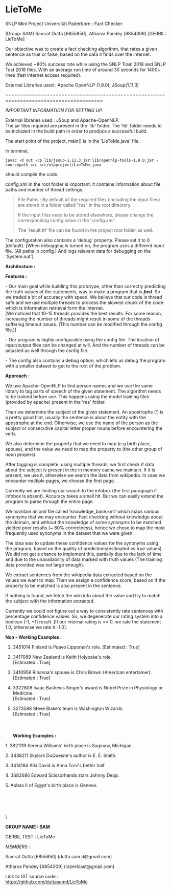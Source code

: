 # LieToMe
SNLP Mini Project Universität Paderborn : Fact Checker

(Group: SAM) Samrat Dutta \[6855850\], Atharva Pandey \[6854309\] \[GERBIL: LieToMe\]

Our objective was to create a fact checking algorithm, that rates a given sentence as true or false, based on the data it finds over the internet.

We achieved \~80% success rate while using the SNLP Train 2018 and SNLP Test 2018 files. With an average run time of around 30 seconds for 1400+ lines (fast internet access required).

External Libraries used : Apache OpenNLP (1.9.0), JSoup(1.11.3)




=======================================================================================



*IMPORTANT INFORMATION FOR SETTING UP*:

External libraries used : JSoup and Apache-OpenNLP.\
The jar files required are present in the 'lib' folder. The 'lib' folder needs to be included in the build path in order to produce a successful build.

The start point of the project, main() is in the 'LieToMe.java' file.

In terminal,

`javac -d out -cp lib/jsoup-1.11.3.jar:lib/opennlp-tools-1.9.0.jar -sourcepath src src/nlpproject/LieToMe.java`

should compile the code.

config.xml in the root folder is important. It contains information about file paths and number of thread settings.

> File Paths : By default all the required files (including the input files) are stored in a folder called "res" in the root directory.
>
> If the input files need to be stored elsewhere, please change the corresponding config value in the 'config.xml'.
>
> The 'result.ttl' file can be found in the project root folder as well.

The configuration also contains a 'debug' property. Please set it to 0 (default). \[When debugging is turned on, the program uses a different input file. (All paths in config.) And logs relevant data for debugging on the 'System.out'\]

**Architecture :**

**Features :**

\- Our main goal while building this prototype, other than correctly predicting the truth values of the statements, was to make a program that is ***fast***. So we traded a bit of accuracy with speed. We believe that our code is thread safe and we use multiple threads to process the slowest chunk of the code which is information retrieval form the internet.\
\[We noticed that 10-15 threads provides the best results. For some reason, increasing the number of threads might result in some of the threads suffering timeout issues. (This number can be modified through the config file.)\]

\- Our program is highly configurable using the config file. The location of input/output files can be changed at will. And the number of threads can be adjusted as well through the config file.

\- The config also contains a debug option, which lets us debug the program with a smaller dataset to get to the root of the problem.

**Approach** :

We use Apache-OpenNLP to find person names and we use the same library to tag parts of speech of the given statement. The algorithm needs to be trained before use. This happens using the model training files (provided by apache) present in the 'res' folder.

Then we determine the subject of the given statement. An apostrophe (') is a pretty good hint, usually the sentence is about the entity with the apostrophe at the end. Otherwise, we use the name of the person as the subject or consecutive capital letter proper nouns before encountering the verb.

We also determine the property that we need to map (e.g birth place, spouse), and the value we need to map the property to (the other group of noun propers).

After tagging is complete, using multiple threads, we first check if data about the subject is present in the in memory cache we maintain. If it is present, we use it, otherwise we search the data from wikipedia. In case we encounter multiple pages, we choose the first page.

Currently we are limiting our search to the infobox (the first paragraph if infobox is absent). Accuracy takes a small hit. But we can easily extend the program to parse through the entire page.

We maintain an xml file called 'knowledge\_base.xml' which maps various synonyms that we may encounter. Fact checking without knowledge about the domain, and without the knowledge of some synonyms to be matched yielded poor results (\~ 60% correctness), hence we chose to map the most frequently used synonyms in the dataset that we were given

The idea was to update these confidence values for the synonyms using the program, based on the quality of predictions(estimated vs true values). We did not get a chance to implement this, partially due to the lack of time and due to the unavailability of data marked with truth values (The training data provided was not large enough).

We extract sentences from the wikipedia data extracted based on the values we want to map. Then we assign a confidence score, based on if the property to be matched is also present in the sentence.

If nothing is found, we fetch the wiki info about the value and try to match the subject with the information extracted.

Currently we could not figure out a way to consistently rate sentences with percentage confidence values. So, we degenerate our rating system into a boolean (-1, +1) result. \[If our internal rating is \>= 0, we rate the statement 1.0, otherwise we rate it -1.0\].

**Non - Working Examples :**

1. 3451014 Finland is Paavo Lipponen\'s role. \[Estimated : True\]

2. 3417089 New Zealand is Keith Holyoake\'s role.\
\[Estimated : True\]

3. 3410956 Rihanna\'s spouse is Chris Brown (American entertainer). \[Estimated : True\]

4. 3322808	Isaac Bashevis Singer\'s award is Nobel Prize in Physiology or Medicine.\
\[Estimated : True\]

5. 3273588	Steve Blake's team is Washington Wizards.\
\[Estimated : True\]\
\
\
\
**Working Examples :**

1\. 3821119 Serena Williams\' birth place is Saginaw, Michigan.

2\. 3438211 Skylark DuQuesne\'s author is E. E. Smith.

3\. 3414184 Alki David is Anna Torv\'s better half.

4\. 3682686 Edward Scissorhands stars Johnny Depp.

5\. Abbas II of Egypt\'s birth place is Geneva.

\
\
\
\
\

**GROUP NAME : SAM**

GERBIL TEST : LieToMe

*MEMBERS :*

Samrat Dutta \[6855850\] (dutta.sam.d\@gmail.com)

Atharva Pandey \[6854309\] (razerblast\@gmail.com)

Link to GIT source code :\
https://github.com/duttasamd/LieToMe
